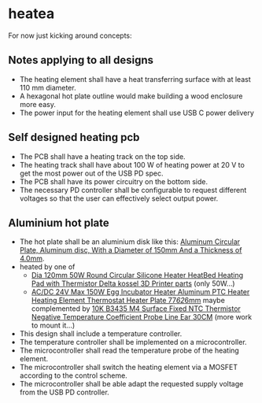 # heatea

For now just kicking around concepts:

## Notes applying to all designs

- The heating element shall have a heat transferring surface with at least 110 mm diameter.
- A hexagonal hot plate outline would make building a wood enclosure more easy.
- The power input for the heating element shall use USB C power delivery

## Self designed heating pcb

- The PCB shall have a heating track on the top side.
- The heating track shall have about 100 W of heating power at 20 V to get the most power out of the USB PD spec.
- The PCB shall have its power circuitry on the bottom side.
- The necessary PD controller shall be configurable to request different voltages so that the user can effectively select output power.

## Aluminium hot plate

- The hot plate shall be an aluminium disk like this: [Aluminum Circular Plate, Aluminum disc, With a Diameter of 150mm And a Thickness of 4.0mm](https://www.aliexpress.com/item/1005006307340025.html).
- heated by one of
    - [Dia 120mm 50W Round Circular Silicone Heater HeatBed Heating Pad with Thermistor Delta kossel 3D Printer parts](https://www.aliexpress.com/item/1005005868301433.html) (only 50W...)
    - [AC/DC 24V Max 150W Egg Incubator Heater Aluminum PTC Heater Heating Element Thermostat Heater Plate 77*62*6mm](https://www.aliexpress.com/item/32696928363.html) maybe complemented by [10K B3435 M4 Surface Fixed NTC Thermistor Negative Temperature Coefficient Probe Line Ear 30CM](https://www.aliexpress.com/item/1005006370359527.html) (more work to mount it...)
- This design shall include a temperature controller.
- The temperature controller shall be implemented on a microcontroller.
- The microcontroller shall read the temperature probe of the heating element.
- The microcontroller shall switch the heating element via a MOSFET according to the control scheme.
- The microcontroller shall be able adapt the requested supply voltage from the USB PD controller.
